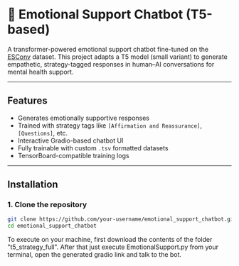 # 🤖 Emotional Support Chatbot (T5-based)

A transformer-powered emotional support chatbot fine-tuned on the [ESConv](https://huggingface.co/datasets/taesiri/ESConv) dataset. This project adapts a T5 model (small variant) to generate empathetic, strategy-tagged responses in human–AI conversations for mental health support.

---

## Features

- Generates emotionally supportive responses
- Trained with strategy tags like `[Affirmation and Reassurance]`, `[Questions]`, etc.
- Interactive Gradio-based chatbot UI
- Fully trainable with custom `.tsv` formatted datasets
- TensorBoard-compatible training logs

---

## Installation

### 1. Clone the repository
```bash
git clone https://github.com/your-username/emotional_support_chatbot.git
cd emotional_support_chatbot
```

To execute on your machine, first download the contents of the folder "t5_strategy_full". 
After that just execute EmotionalSupport.py from your terminal, open the generated gradio link and talk to the bot. 
